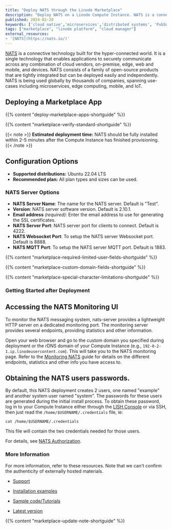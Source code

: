 ```yaml
---
title: "Deploy NATS through the Linode Marketplace"
description: "Deploy NATS on a Linode Compute Instance. NATS is a connective technology responsible for addressing, discovery and exchanging of messages that drive the common patterns in distributed systems; asking and answering questions, aka services/microservices, and making and processing statements, or stream processing."
published: 2024-02-20
keywords: ['cloud native','microservices','distributed systems', 'PubSub']
tags: ["marketplace", "linode platform", "cloud manager"]
external_resources:
- '[NATS](https://nats.io/)'
---
```


[NATS](https://docs.nats.io/nats-concepts/overview) is a connective technology built for the hyper-connected world. It is a single technology that enables applications to securely communicate across any combination of cloud vendors, on-premise, edge, web and mobile, and devices. NATS consists of a family of open-source products that are tightly integrated but can be deployed easily and independently. NATS is being used globally by thousands of companies, spanning use-cases including microservices, edge computing, mobile, and IoT.

## Deploying a Marketplace App

{{% content "deploy-marketplace-apps-shortguide" %}}

{{% content "marketplace-verify-standard-shortguide" %}}

{{< note >}}
**Estimated deployment time:** NATS should be fully installed within 2-5 minutes after the Compute Instance has finished provisioning.
{{< /note >}}

## Configuration Options

- **Supported distributions:** Ubuntu 22.04 LTS
- **Recommended plan:** All plan types and sizes can be used.

### NATS Server Options

- **NATS Server Name**: The name for the NATS server. Default is "Test".
- **Version**: NATS server software version. Default is 2.10.1.
- **Email address** *(required)*: Enter the email address to use for generating the SSL certificates.
- **NATS Server Port**: NATS server port for clients to connect. Default is 4222.
- **NATS Websocket Port**: To setup the NATS server Websocket port. Default is 8888.
- **NATS MQTT Port**: To setup the NATS server MQTT port. Default is 1883.

{{% content "marketplace-required-limited-user-fields-shortguide" %}}

{{% content "marketplace-custom-domain-fields-shortguide" %}}

{{% content "marketplace-special-character-limitations-shortguide" %}}

### Getting Started after Deployment

## Accessing the NATS Monitoring UI

To monitor the NATS messaging system, nats-server provides a lightweight HTTP server on a dedicated monitoring port. The monitoring server provides several endpoints, providing statistics and other information.

Open your web browser and go to the custom domain you specified during deployment or the rDNS domain of your Compute Instance (e.g., `192-0-2-1.ip.linodeusercontent.com`). This will take you to the NATS monitoring page. Refer to the [Monitoring NATS](https://docs.nats.io/running-a-nats-service/nats_admin/monitoring) guide for details on the different endpoints, statistics and other info you have access to.

## Obtaining the NATS users passwords.

By default, this NATS deployment creates 2 users, one named "example" and another system user named "system". The passwords for these users are generated during the initial install process. To obtain these password, log in to your Compute Instance either through the [LISH Console](/docs/products/compute/compute-instances/guides/lish/#through-the-cloud-manager-weblish) or via SSH, then just read the `/home/$USERNAME/.credentials` file, ie:

```command
cat /home/$USERNAME/.credentials
```
This file will contain the two credentials needed for those users.

For details, see [NATS Authorization](https://docs.nats.io/running-a-nats-service/configuration/securing_nats/authorization).

### More Information

For more information, refer to these resources. Note that we can't confirm the authenticity of externally hosted materials.

- [Support](https://natsio.slack.com/)

- [Installation examples](https://docs.nats.io/running-a-nats-service/introduction/installation)

- [Sample code/Tutorials](https://natsbyexample.com/)

- [Latest version](https://github.com/nats-io/nats-server)

{{% content "marketplace-update-note-shortguide" %}}